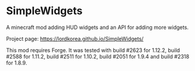 # SimpleWidgets

A minecraft mod adding HUD widgets and an API for adding more widgets.

Project page: https://lordkorea.github.io/SimpleWidgets/

This mod requires Forge. It was tested with build #2623 for 1.12.2, build #2588
for 1.11.2, build #2511 for 1.10.2, build #2051 for 1.9.4 and build #2318 for
1.8.9.
